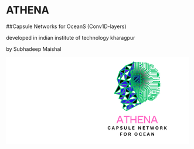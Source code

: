# ATHENA
##Capsule Networks for OceanS (Conv1D-layers)




developed in indian institute of technology kharagpur



by Subhadeep Maishal

![Figure](https://github.com/subhadeep-maishal/MINERVA/blob/main/2.png) 
